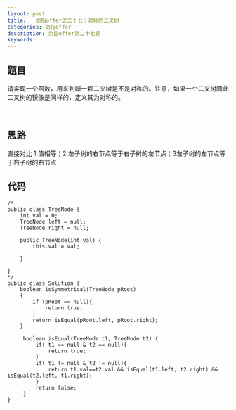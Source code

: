 ```yaml
---
layout: post
title:   剑指offer之二十七：对称的二叉树
categories: 剑指offer
description: 剑指offer第二十七题
keywords: 
---
```



## 题目

请实现一个函数，用来判断一颗二叉树是不是对称的。注意，如果一个二叉树同此二叉树的镜像是同样的，定义其为对称的。

 

## 思路

直接对比 1.值相等；2.左子树的右节点等于右子树的左节点；3左子树的左节点等于右子树的右节点


## 代码



	/*
	public class TreeNode {
	    int val = 0;
	    TreeNode left = null;
	    TreeNode right = null;
	
	    public TreeNode(int val) {
	        this.val = val;
	
	    }
	
	}
	*/
	public class Solution {
	    boolean isSymmetrical(TreeNode pRoot)
	    {
	        if (pRoot == null){
	            return true;
	        }
	        return isEqual(pRoot.left, pRoot.right);
	    }
	    
	     boolean isEqual(TreeNode t1, TreeNode t2) {
	         if( t1 == null & t2 == null){
	             return true;
	         }
	         if( t1 != null & t2 != null){
	             return t1.val==t2.val && isEqual(t1.left, t2.right) && isEqual(t2.left, t1.right);
	         }
	         return false;
	     }
	}


## 
